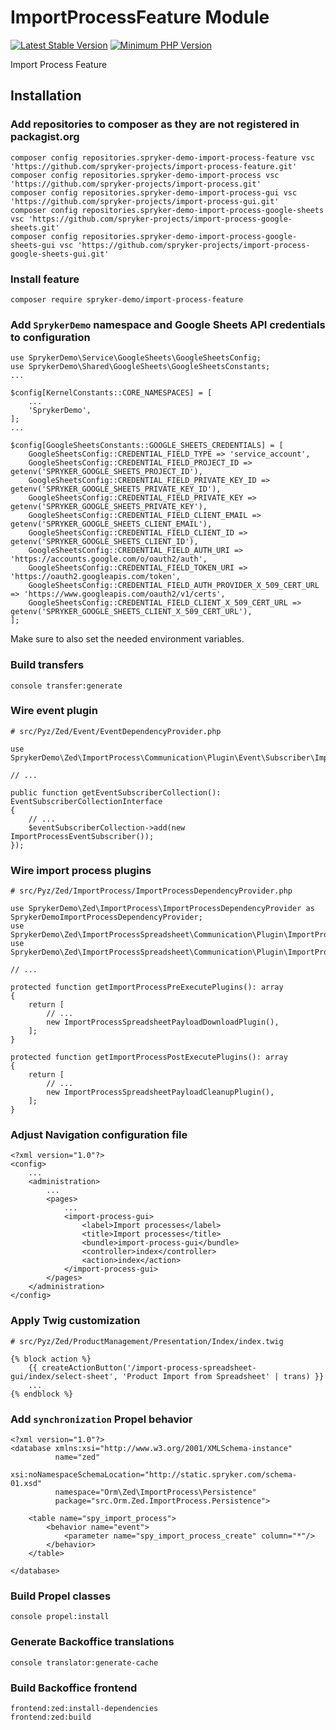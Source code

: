 # ImportProcessFeature Module
[![Latest Stable Version](https://poser.pugx.org/spryker-demo/import-process-feature/v/stable.svg)](https://packagist.org/packages/spryker-demo/import-process-feature)
[![Minimum PHP Version](https://img.shields.io/badge/php-%3E%3D%207.4-8892BF.svg)](https://php.net/)

Import Process Feature

## Installation

### Add repositories to composer as they are not registered in packagist.org

```
composer config repositories.spryker-demo-import-process-feature vsc 'https://github.com/spryker-projects/import-process-feature.git'
composer config repositories.spryker-demo-import-process vsc 'https://github.com/spryker-projects/import-process.git'
composer config repositories.spryker-demo-import-process-gui vsc 'https://github.com/spryker-projects/import-process-gui.git'
composer config repositories.spryker-demo-import-process-google-sheets vsc 'https://github.com/spryker-projects/import-process-google-sheets.git'
composer config repositories.spryker-demo-import-process-google-sheets-gui vsc 'https://github.com/spryker-projects/import-process-google-sheets-gui.git'
```

### Install feature

```
composer require spryker-demo/import-process-feature
```

### Add `SprykerDemo` namespace and Google Sheets API credentials to configuration

```
use SprykerDemo\Service\GoogleSheets\GoogleSheetsConfig;
use SprykerDemo\Shared\GoogleSheets\GoogleSheetsConstants;
...

$config[KernelConstants::CORE_NAMESPACES] = [
    ...
    'SprykerDemo',
];
...

$config[GoogleSheetsConstants::GOOGLE_SHEETS_CREDENTIALS] = [
    GoogleSheetsConfig::CREDENTIAL_FIELD_TYPE => 'service_account',
    GoogleSheetsConfig::CREDENTIAL_FIELD_PROJECT_ID => getenv('SPRYKER_GOOGLE_SHEETS_PROJECT_ID'),
    GoogleSheetsConfig::CREDENTIAL_FIELD_PRIVATE_KEY_ID => getenv('SPRYKER_GOOGLE_SHEETS_PRIVATE_KEY_ID'),
    GoogleSheetsConfig::CREDENTIAL_FIELD_PRIVATE_KEY => getenv('SPRYKER_GOOGLE_SHEETS_PRIVATE_KEY'),
    GoogleSheetsConfig::CREDENTIAL_FIELD_CLIENT_EMAIL => getenv('SPRYKER_GOOGLE_SHEETS_CLIENT_EMAIL'),
    GoogleSheetsConfig::CREDENTIAL_FIELD_CLIENT_ID => getenv('SPRYKER_GOOGLE_SHEETS_CLIENT_ID'),
    GoogleSheetsConfig::CREDENTIAL_FIELD_AUTH_URI => 'https://accounts.google.com/o/oauth2/auth',
    GoogleSheetsConfig::CREDENTIAL_FIELD_TOKEN_URI => 'https://oauth2.googleapis.com/token',
    GoogleSheetsConfig::CREDENTIAL_FIELD_AUTH_PROVIDER_X_509_CERT_URL => 'https://www.googleapis.com/oauth2/v1/certs',
    GoogleSheetsConfig::CREDENTIAL_FIELD_CLIENT_X_509_CERT_URL => getenv('SPRYKER_GOOGLE_SHEETS_CLIENT_X_509_CERT_URL'),
];
```

Make sure to also set the needed environment variables.

### Build transfers

```
console transfer:generate
```

### Wire event plugin

```
# src/Pyz/Zed/Event/EventDependencyProvider.php

use SprykerDemo\Zed\ImportProcess\Communication\Plugin\Event\Subscriber\ImportProcessEventSubscriber;

// ...

public function getEventSubscriberCollection(): EventSubscriberCollectionInterface
{
    // ...
    $eventSubscriberCollection->add(new ImportProcessEventSubscriber());
});

```

### Wire import process plugins

```
# src/Pyz/Zed/ImportProcess/ImportProcessDependencyProvider.php

use SprykerDemo\Zed\ImportProcess\ImportProcessDependencyProvider as SprykerDemoImportProcessDependencyProvider;
use SprykerDemo\Zed\ImportProcessSpreadsheet\Communication\Plugin\ImportProcess\ImportProcessSpreadsheetPayloadCleanupPlugin;
use SprykerDemo\Zed\ImportProcessSpreadsheet\Communication\Plugin\ImportProcess\ImportProcessSpreadsheetPayloadDownloadPlugin;

// ...

protected function getImportProcessPreExecutePlugins(): array
{
    return [
        // ...
        new ImportProcessSpreadsheetPayloadDownloadPlugin(),
    ];
}

protected function getImportProcessPostExecutePlugins(): array
{
    return [
        // ...
        new ImportProcessSpreadsheetPayloadCleanupPlugin(),
    ];
}

```

### Adjust Navigation configuration file

```
<?xml version="1.0"?>
<config>
    ...
    <administration>
        ...
        <pages>
            ...
            <import-process-gui>
                <label>Import processes</label>
                <title>Import processes</title>
                <bundle>import-process-gui</bundle>
                <controller>index</controller>
                <action>index</action>
            </import-process-gui>
        </pages>
    </administration>
</config>
```

### Apply Twig customization

```
# src/Pyz/Zed/ProductManagement/Presentation/Index/index.twig

{% block action %}
    {{ createActionButton('/import-process-spreadsheet-gui/index/select-sheet', 'Product Import from Spreadsheet' | trans) }}
    ...
{% endblock %}
```

### Add `synchronization` Propel behavior

```
<?xml version="1.0"?>
<database xmlns:xsi="http://www.w3.org/2001/XMLSchema-instance"
          name="zed"
          xsi:noNamespaceSchemaLocation="http://static.spryker.com/schema-01.xsd"
          namespace="Orm\Zed\ImportProcess\Persistence"
          package="src.Orm.Zed.ImportProcess.Persistence">

    <table name="spy_import_process">
        <behavior name="event">
            <parameter name="spy_import_process_create" column="*"/>
        </behavior>
    </table>

</database>
```

### Build Propel classes

```
console propel:install
```

### Generate Backoffice translations

```
console translator:generate-cache
```

### Build Backoffice frontend

```
frontend:zed:install-dependencies
frontend:zed:build
```
